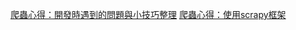 [爬蟲心得：開發時遇到的問題與小技巧整理](python/scrapy_dev_problem.md)
[爬蟲心得：使用scrapy框架](python/scrapy_crawler_implement.md)
